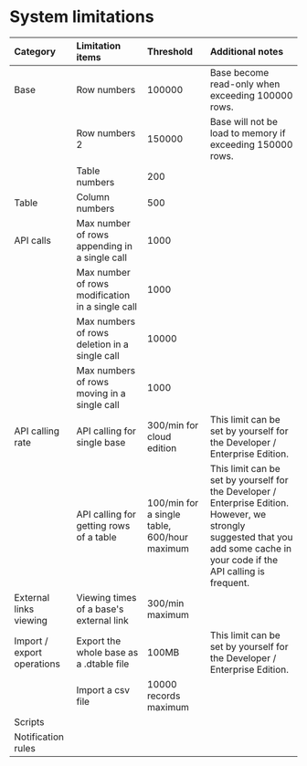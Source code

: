 # System limitations

| Category                   | Limitation items                         | Threshold                                     | Additional notes                                             |
| :------------------------- | :--------------------------------------- | :-------------------------------------------- | :----------------------------------------------------------- |
| Base                      | Row numbers                              | 100000                                        | Base become read-only when exceeding 100000 rows.            |
|                            | Row numbers 2                            | 150000                                        | Base will not be load to memory if exceeding 150000 rows. |
|                            | Table numbers                        | 200                                           |                                                              |
| Table                     | Column numbers                           | 500                                           |                                                              |
| API calls                | Max number of rows appending in a single call    | 1000                                          |                                                                |
|                            | Max number of rows modification in a single call | 1000                                          |                                                              |
|                            | Max numbers of rows deletion in a single call     | 10000                                         |                                                              |
|                            | Max numbers of rows moving in a single call       | 1000                                          |                                                              |
| API calling rate          | API calling for single base              | 300/min for cloud edition                     | This limit can be set by yourself for the Developer / Enterprise Edition.    |
|                            | API calling for getting rows of a table | 100/min for a single table,  600/hour maximum | This limit can be set by yourself for the Developer / Enterprise Edition. However, we strongly suggested that you add some cache in your code if the API calling is frequent. |
| External links viewing     | Viewing times of a base's external link  | 300/min maximum                               |                                                              |
| Import / export operations | Export the whole base as a .dtable file  | 100MB                                         | This limit can be set by yourself for the Developer / Enterprise Edition.          |
|                            | Import a csv file                        | 10000 records maximum                         |                                                              |
| Scripts                    |                                          |                                               |                                                              |
| Notification rules         |                                          |                                               |                                                              |
